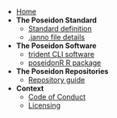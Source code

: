 <!-- docs/_sidebar.md -->

* [Home](home.md)
* **The Poseidon Standard**
	* [Standard definition](standard.md)
	* [.janno file details](janno_details.md)
* **The Poseidon Software**
	* [trident CLI software](trident.md)
	* [poseidonR R package](poseidonR.md)
* **The Poseidon Repositories**
	* [Repository guide](repos.md)
* **Context**
	* [Code of Conduct](conduct.md)
	* [Licensing](licenses.md)
